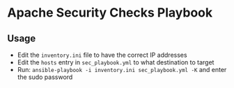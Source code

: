 # Apache Security Checks Playbook

## Usage

- Edit the `inventory.ini` file to have the correct IP addresses
- Edit the `hosts` entry in `sec_playbook.yml` to what destination to target
- Run: `ansible-playbook -i inventory.ini sec_playbook.yml -K` and enter the sudo password